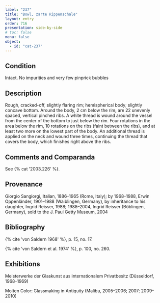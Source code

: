 ```yaml
---
label: "237"
title: "Bowl, zarte Rippenschale"
layout: entry
order: 716
presentation: side-by-side
# toc: false
menu: false
object:
  - id: "cat-237"
---
```


## Condition

Intact. No impurities and very few pinprick bubbles

## Description

Rough, cracked-off, slightly flaring rim; hemispherical body; slightly concave bottom. Around the body, 2 cm below the rim, are 22 unevenly spaced, vertical pinched ribs. A white thread is wound around the vessel from the center of the bottom to just below the rim. Four rotations in the area below the rim, 10 rotations on the ribs (faint between the ribs), and at least two more on the lowest part of the body. An additional thread is applied on the neck and wound three times, continuing the thread that covers the body, which finishes right above the ribs.

## Comments and Comparanda

See {% cat '2003.226' %}.

## Provenance

Giorgio Sangiorgi, Italian, 1886–1965 (Rome, Italy); by 1968–1988, Erwin Oppenländer, 1901–1988 (Waiblingen, Germany), by inheritance to his daughter, Ingrid Reisser, 1988; 1988–2004, Ingrid Reisser (Böblingen, Germany), sold to the J. Paul Getty Museum, 2004

## Bibliography

{% cite 'von Saldern 1968' %}, p. 15, no. 17.

{% cite 'von Saldern et al. 1974' %}, p. 100, no. 260.

## Exhibitions

Meisterwerke der Glaskunst aus internationalem Privatbesitz (Düsseldorf, 1968–1969)

Molten Color: Glassmaking in Antiquity (Malibu, 2005–2006; 2007; 2009–2010)
